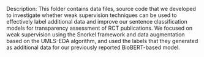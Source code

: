 Description: This folder contains data files, source code that we developed to investigate whether weak supervision techniques can be used to effectively label additional data and improve our sentence classification models for transparency assessment of RCT publications. We focused on weak supervision using the Snorkel framework and data augmentation based on the UMLS-EDA algorithm, and used the labels that they generated as additional data for our previously reported BioBERT-based model.
